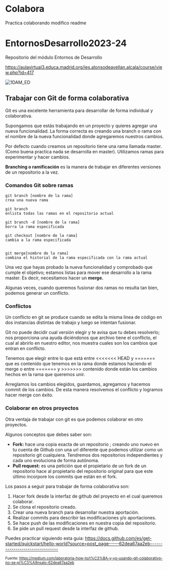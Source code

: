 # Colabora
Practica colaborando
modifico readme

# EntornosDesarrollo2023-24
Repositorio del módulo Entornos de Desarrollo

https://aulavirtual3.educa.madrid.org/ies.alonsodeavellan.alcala/course/view.php?id=417

![1DAM_ED](https://github.com/Isabelyr/EntornosDesarrollo2023-24/assets/115794006/58e7c002-c8eb-4e91-ab33-1dd8b60b678f)

## Trabajar con Git de forma colaborativa

Git es una excelente herramienta para desarrollar de forma individual y colaborativa.

Supongamos que estás trabajando en un proyecto y quieres agregar una nueva funcionalidad. La forma correcta es creando una branch o rama con el nombre de la nueva funcionalidad donde agregaremos nuestros cambios.

Por defecto cuando creamos un repositorio tiene una rama llamada master. (Como buena practica nada se desarrolla en master). Utilizamos ramas para experimentar y hacer cambios.

**Branching o ramificación** es la manera de trabajar en diferentes versiones de un repositorio a la vez.

### Comandos Git sobre ramas
```
git branch [nombre de la rama]
crea una nueva rama

git branch
enlista todas las ramas en el repositorio actual

git branch -d [nombre de la rama]
borra la rama especificada

git checkout [nombre de la rama]
cambia a la rama especificada


git merge[nombre de la rama]
combina el historial de la rama especificada con la rama actual

```

Una vez que hayas probado la nueva funcionalidad y comprobado que cumple el objetivo; estamos listas para mover ese desarrollo a la rama master. Es decir, necesitamos hacer un **merge.**

Algunas veces, cuando queremos fusionar dos ramas no resulta tan bien, podemos generar un conflicto.

### Conflictos
Un conflicto en git se produce cuando se edita la misma linea de código en dos instancias distintas de trabajo y luego se intentan fusionar.

Git no puede decidir cual versión elegir y te avisa que tu debes resolverlo; nos proporciona una ayuda diciéndonos que archivo tiene el conflicto, el cual al abrirlo en nuestro editor, nos muestra cuales son los cambios que entran en conflicto.

Tenemos que elegir entre lo que está entre <<<<<<< HEAD y ======= que es contenido que tenemos en la rama donde estamos haciendo el merge o entre ======= y >>>>>>> contenido donde están los cambios hechos en la rama que queremos unir.

Arreglamos los cambios elegidos, guardamos, agregamos y hacemos commit de los cambios. De esta manera resolvemos el conflicto y logramos hacer merge con éxito.

### Colaborar en otros proyectos
Otra ventaja de trabajar con git es que podemos colaborar en otro proyectos.

Algunos conceptos que debes saber son:

- **Fork:** hace una copia exacta de un repositorio ; creando uno nuevo en tu cuenta de Github con una url diferente que podemos utilizar como un repositorio git cualquiera. Tendremos dos repositorios independientes y cada uno evoluciona de forma autónoma.
- **Pull request:** es una petición que el propietario de un fork de un repositorio hace al propietario del repositorio original para que este último incorpore los commits que están en el fork.

Los pasos a seguir para trabajar de forma colaborativa son:

1. Hacer fork desde la interfaz de github del proyecto en el cual queremos colaborar.
2. Se clona el repositorio creado.
3. Crear una nueva branch para desarrollar nuestra aportación.
4. Realizar commits para describir las modificaciones y/o aportaciones.
5. Se hace push de las modificaciones en nuestra copia del repositorio.
6. Se pide un pull request desde la interfaz de github.

Puedes practicar siguiendo esta guia: https://docs.github.com/es/get-started/quickstart/hello-world?source=post_page-----62dea67aa2eb--------------------------------

<sub>Fuente: https://medium.com/laboratoria-how-to/t%C3%BA-y-yo-usando-git-colaborativo-no-se-pi%C3%A9nsalo-62dea67aa2eb</sub>
